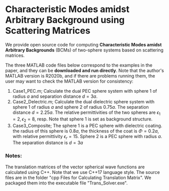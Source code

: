# Characteristic Modes amidst Arbitrary Background using Scattering Matrices

We provide open source code for computing **Characteristic Modes amidst Arbitrary Backgrounds** (BCMs)  of two-sphere systems based on scattering matrices.

The three MATLAB code files below correspond to the examples in the paper, and they can be **downloaded and run directly**. Note that the author's MATLAB version is R2020b, and if there are problems running them, the user may want to check the MATLAB version for consistency: 

1.  Case1_PEC.m; Calculate the dual PEC sphere system with sphere 1 of radius $a$ and separation distance $d=3a$.
2. Case2_Delectric.m; Calculate the dual dielectric sphere system with sphere 1 of radius $a$ and sphere 2 of radius $0.75a$. The separation distance $d=2.25a$. The relative permittivities of the two spheres are $\epsilon_1=2,\epsilon_2=8$, resp. Note that sphere 1 is set as background structure.
3. Case3_Composite; The sphere 1 is a PEC sphere with dielectric coating. the radius of this sphere is $0.8a$, the thickness of the coat is $\Phi=0.2a$, with relative permittivity $\epsilon_r=15$. Sphere 2 is a PEC sphere with radius $a$. The separation distance is  $d=3a$

### Notes:

The translation matrices of the vector spherical wave functions are calculated using C++. Note that we use C++17 language style. The source files are in the folder "cpp Files for Calculating Translation Matrix". We packaged them into the executable file "Trans_Solver.exe".
